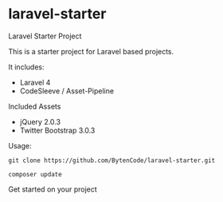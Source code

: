 laravel-starter
===============

Laravel Starter Project


This is a starter project for Laravel based projects.

It includes:

* Laravel 4
* CodeSleeve / Asset-Pipeline

Included Assets
* jQuery 2.0.3
* Twitter Bootstrap 3.0.3

Usage:

	git clone https://github.com/BytenCode/laravel-starter.git

	composer update

Get started on your project